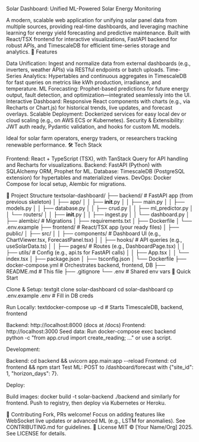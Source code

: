 Solar Dashboard: Unified ML-Powered Solar Energy Monitoring




A modern, scalable web application for unifying solar panel data from multiple sources, providing real-time dashboards, and leveraging machine learning for energy yield forecasting and predictive maintenance. Built with React/TSX frontend for interactive visualizations, FastAPI backend for robust APIs, and TimescaleDB for efficient time-series storage and analytics.
🚀 Features

Data Unification: Ingest and normalize data from external dashboards (e.g., inverters, weather APIs) via RESTful endpoints or batch uploads.
Time-Series Analytics: Hypertables and continuous aggregates in TimescaleDB for fast queries on metrics like kWh production, irradiance, and temperature.
ML Forecasting: Prophet-based predictions for future energy output, fault detection, and optimization—integrated seamlessly into the UI.
Interactive Dashboard: Responsive React components with charts (e.g., via Recharts or Chart.js) for historical trends, live updates, and forecast overlays.
Scalable Deployment: Dockerized services for easy local dev or cloud scaling (e.g., on AWS ECS or Kubernetes).
Security & Extensibility: JWT auth ready, Pydantic validation, and hooks for custom ML models.

Ideal for solar farm operators, energy traders, or researchers tracking renewable performance.
🛠 Tech Stack

Frontend: React + TypeScript (TSX), with TanStack Query for API handling and Recharts for visualizations.
Backend: FastAPI (Python) with SQLAlchemy ORM, Prophet for ML.
Database: TimescaleDB (PostgreSQL extension) for hypertables and materialized views.
DevOps: Docker Compose for local setup, Alembic for migrations.

📁 Project Structure
textsolar-dashboard/
├── backend/                  # FastAPI app (from previous skeleton)
│   ├── app/
│   │   ├── __init__.py
│   │   ├── main.py
│   │   ├── models.py
│   │   ├── database.py
│   │   ├── crud.py
│   │   ├── ml_predictor.py
│   │   └── routers/
│   │       ├── __init__.py
│   │       ├── ingest.py
│   │       └── dashboard.py
│   ├── alembic/              # Migrations
│   ├── requirements.txt
│   ├── Dockerfile
│   └── .env.example
├── frontend/                 # React/TSX app (your ready files)
│   ├── public/
│   ├── src/
│   │   ├── components/       # Dashboard UI (e.g., ChartViewer.tsx, ForecastPanel.tsx)
│   │   ├── hooks/            # API queries (e.g., useSolarData.ts)
│   │   ├── pages/            # Routes (e.g., DashboardPage.tsx)
│   │   ├── utils/            # Config (e.g., api.ts for FastAPI calls)
│   │   ├── App.tsx
│   │   └── index.tsx
│   ├── package.json
│   ├── tsconfig.json
│   └── Dockerfile
├── docker-compose.yml        # Orchestrates backend, frontend, DB
├── README.md                 # This file
├── .gitignore
└── .env                      # Shared env vars
🚀 Quick Start

Clone & Setup:
textgit clone <your-repo> solar-dashboard
cd solar-dashboard
cp .env.example .env  # Fill in DB creds

Run Locally:
textdocker-compose up -d  # Starts TimescaleDB, backend, frontend

Backend: http://localhost:8000 (docs at /docs)
Frontend: http://localhost:3000
Seed data: Run docker-compose exec backend python -c "from app.crud import create_reading; ..." or use a script.


Development:

Backend: cd backend && uvicorn app.main:app --reload
Frontend: cd frontend && npm start
Test ML: POST to /dashboard/forecast with {"site_id": 1, "horizon_days": 7}.


Deploy:

Build images: docker build -t solar-backend ./backend and similarly for frontend.
Push to registry, then deploy via Kubernetes or Heroku.



🤝 Contributing
Fork, PRs welcome! Focus on adding features like WebSocket live updates or advanced ML (e.g., LSTM for anomalies). See CONTRIBUTING.md for guidelines.
📄 License
MIT © [Your Name/Org] 2025. See LICENSE for details.
